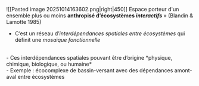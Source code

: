 ![[Pasted image 20251014163602.png|right|450]]
Espace porteur d'un ensemble plus ou moins **anthropisé d’écosystèmes *interactifs*** » (Blandin & Lamotte 1985)

- C’est un réseau d’*interdépendances spatiales entre écosystèmes* qui définit une *mosaïque fonctionnelle* 
<br>
- Ces interdépendances spatiales pouvant être d’origine *physique, chimique, biologique, ou humaine* 
<br>
- Exemple : écocomplexe de bassin-versant avec des dépendances amont-aval entre écosystèmes
